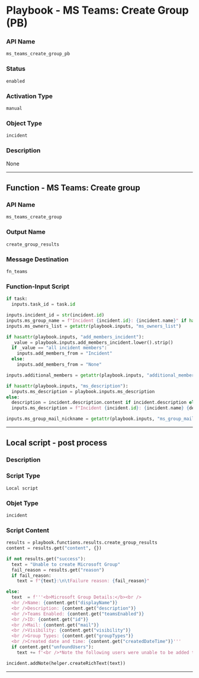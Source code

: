 <!--
    DO NOT MANUALLY EDIT THIS FILE
    THIS FILE IS AUTOMATICALLY GENERATED WITH resilient-sdk codegen
    Generated with resilient-sdk v49.0.4368
-->

# Playbook - MS Teams: Create Group (PB)

### API Name
`ms_teams_create_group_pb`

### Status
`enabled`

### Activation Type
`manual`

### Object Type
`incident`

### Description
None


---
## Function - MS Teams: Create group

### API Name
`ms_teams_create_group`

### Output Name
`create_group_results`

### Message Destination
`fn_teams`

### Function-Input Script
```python
if task:
  inputs.task_id = task.id

inputs.incident_id = str(incident.id)
inputs.ms_group_name = f"Incident {incident.id}: {incident.name}" if hasattr(playbook.inputs, "ms_group_name") else playbook.inputs.ms_group_name
inputs.ms_owners_list = getattr(playbook.inputs, "ms_owners_list")

if hasattr(playbook.inputs, "add_members_incident"):
  _value = playbook.inputs.add_members_incident.lower().strip()
  if _value == "all incident members":
    inputs.add_members_from = "Incident"
  else:
    inputs.add_members_from = "None"

inputs.additional_members = getattr(playbook.inputs, "additional_members", {"content": ""}).content

if hasattr(playbook.inputs, "ms_description"):
  inputs.ms_description = playbook.inputs.ms_description
else:
  description = incident.description.content if incident.description else ""
  inputs.ms_description = f"Incident {incident.id}: {incident.name} {description}"

inputs.ms_group_mail_nickname = getattr(playbook.inputs, "ms_group_mail_nickname")
```

---

## Local script - post process

### Description


### Script Type
`Local script`

### Objet Type
`incident`

### Script Content
```python
results = playbook.functions.results.create_group_results
content = results.get("content", {})

if not results.get("success"):
  text = "Unable to create Microsoft Group"
  fail_reason = results.get("reason")
  if fail_reason:
    text = f"{text}:\n\tFailure reason: {fail_reason}"

else:
  text  = f'''<b>Microsoft Group Details:</b><br />
  <br />Name: {content.get("displayName")}
  <br />Description: {content.get("description")}
  <br />Teams Enabled: {content.get("teamsEnabled")}
  <br />ID: {content.get("id")}
  <br />Mail: {content.get("mail")}
  <br />Visibility: {content.get("visibility")}
  <br />Group Types: {content.get("groupTypes")}
  <br />Created date and time: {content.get("createdDateTime")}'''
  if content.get("unfoundUsers"):
    text += f'<br />*Note the following users were unable to be added to the group: {content.get("unfoundUsers")}'

incident.addNote(helper.createRichText(text))
```

---
